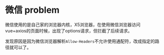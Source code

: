 # 微信 problem

微信使用的是自己家的浏览器内核，X5浏览器，在使用微信浏览器访问vue+axios的页面时候，出现了options请求，但拦截了后续请求。

发现原因是因为微信浏览器解析`Allow-Headers`不允许使用通配符，改成指定的路径就可以了。